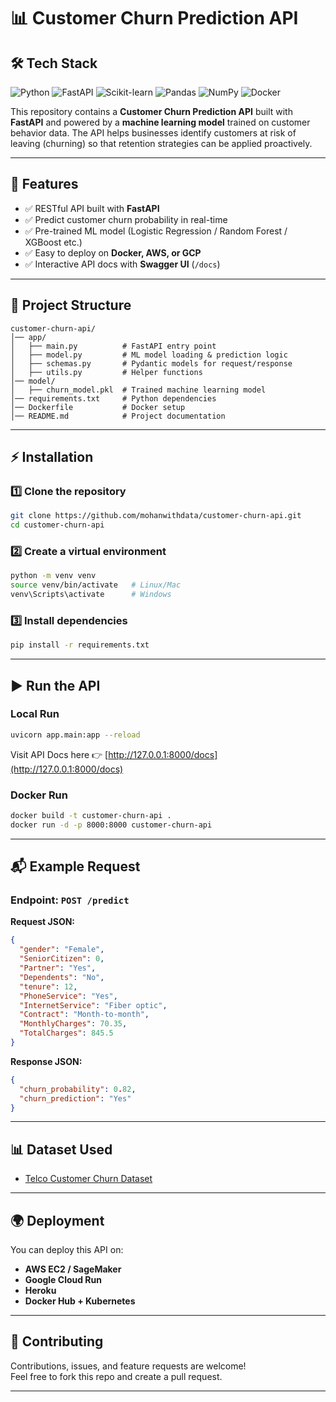 # 📊 Customer Churn Prediction API  

## 🛠 Tech Stack  

![Python](https://img.shields.io/badge/Python-3776AB?style=for-the-badge&logo=python&logoColor=white)  ![FastAPI](https://img.shields.io/badge/FastAPI-009688?style=for-the-badge&logo=fastapi&logoColor=white)  ![Scikit-learn](https://img.shields.io/badge/Scikit--learn-F7931E?style=for-the-badge&logo=scikitlearn&logoColor=white)  ![Pandas](https://img.shields.io/badge/Pandas-150458?style=for-the-badge&logo=pandas&logoColor=white)  ![NumPy](https://img.shields.io/badge/Numpy-013243?style=for-the-badge&logo=numpy&logoColor=white)  ![Docker](https://img.shields.io/badge/Docker-2496ED?style=for-the-badge&logo=docker&logoColor=white)  

This repository contains a **Customer Churn Prediction API** built with **FastAPI** and powered by a **machine learning model** trained on customer behavior data. The API helps businesses identify customers at risk of leaving (churning) so that retention strategies can be applied proactively.  

---

## 🚀 Features  
- ✅ RESTful API built with **FastAPI**  
- ✅ Predict customer churn probability in real-time  
- ✅ Pre-trained ML model (Logistic Regression / Random Forest / XGBoost etc.)  
- ✅ Easy to deploy on **Docker, AWS, or GCP**  
- ✅ Interactive API docs with **Swagger UI** (`/docs`)  

---

## 📂 Project Structure  

```
customer-churn-api/
│── app/
│   ├── main.py          # FastAPI entry point  
│   ├── model.py         # ML model loading & prediction logic  
│   ├── schemas.py       # Pydantic models for request/response  
│   ├── utils.py         # Helper functions  
│── model/
│   ├── churn_model.pkl  # Trained machine learning model  
│── requirements.txt     # Python dependencies  
│── Dockerfile           # Docker setup  
│── README.md            # Project documentation  
```

---

## ⚡ Installation  

### 1️⃣ Clone the repository  
```bash
git clone https://github.com/mohanwithdata/customer-churn-api.git
cd customer-churn-api
```

### 2️⃣ Create a virtual environment  
```bash
python -m venv venv
source venv/bin/activate   # Linux/Mac
venv\Scripts\activate      # Windows
```

### 3️⃣ Install dependencies  
```bash
pip install -r requirements.txt
```

---

## ▶️ Run the API  

### Local Run  
```bash
uvicorn app.main:app --reload
```

Visit API Docs here 👉 [http://127.0.0.1:8000/docs](http://127.0.0.1:8000/docs)  

### Docker Run  
```bash
docker build -t customer-churn-api .
docker run -d -p 8000:8000 customer-churn-api
```

---

## 📬 Example Request  

### Endpoint: `POST /predict`  

**Request JSON:**  
```json
{
  "gender": "Female",
  "SeniorCitizen": 0,
  "Partner": "Yes",
  "Dependents": "No",
  "tenure": 12,
  "PhoneService": "Yes",
  "InternetService": "Fiber optic",
  "Contract": "Month-to-month",
  "MonthlyCharges": 70.35,
  "TotalCharges": 845.5
}
```

**Response JSON:**  
```json
{
  "churn_probability": 0.82,
  "churn_prediction": "Yes"
}
```

---

## 📊 Dataset Used  
- [Telco Customer Churn Dataset](https://www.kaggle.com/datasets/blastchar/telco-customer-churn)  

---

## 🌍 Deployment  
You can deploy this API on:  
- **AWS EC2 / SageMaker**  
- **Google Cloud Run**  
- **Heroku**  
- **Docker Hub + Kubernetes**  

---

## 🤝 Contributing  
Contributions, issues, and feature requests are welcome!  
Feel free to fork this repo and create a pull request.  

--- 
